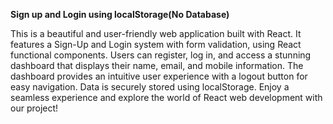 <b>Sign up and Login using localStorage(No Database)</b>

This is a beautiful and user-friendly web application built with React. It features a Sign-Up and Login system with form validation, using React functional components. Users can register, log in, and access a stunning dashboard that displays their name, email, and mobile information. The dashboard provides an intuitive user experience with a logout button for easy navigation. Data is securely stored using localStorage. Enjoy a seamless experience and explore the world of React web development with our project!
